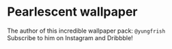 # Pearlescent wallpaper
The author of this incredible wallpaper pack: `@yungfrish`  
Subscribe to him on Instagram and Dribbble!